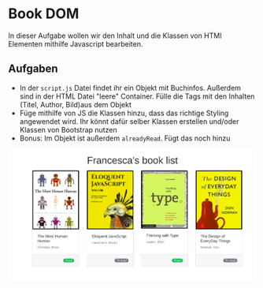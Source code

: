 # Book DOM

In dieser Aufgabe wollen wir den Inhalt und die Klassen von HTMl Elementen mithilfe Javascript bearbeiten.

## Aufgaben
* In der `script.js` Datei findet ihr ein Objekt mit Buchinfos. Außerdem sind in der HTML Datei "leere" Container. Fülle die Tags mit den Inhalten (Titel, Author, Bild)aus dem Objekt
* Füge mithilfe von JS die Klassen hinzu, dass das richtige Styling angewendet wird. Ihr könnt dafür selber Klassen erstellen und/oder Klassen von Bootstrap nutzen
* Bonus: Im Objekt ist außerdem `alreadyRead`. Fügt das noch hinzu


![alt text](list-desktop.png "Desktop Menu")
